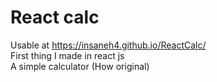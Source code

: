 # React calc

Usable at https://insaneh4.github.io/ReactCalc/  
First thing I made in react js  
A simple calculator (How original)